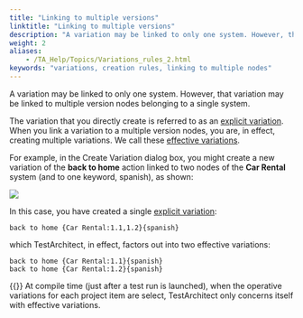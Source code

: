 ```yaml
--- 
title: "Linking to multiple versions"
linktitle: "Linking to multiple versions"
description: "A variation may be linked to only one system. However, that variation may be linked to multiple version nodes belonging to a single system."
weight: 2
aliases: 
    - /TA_Help/Topics/Variations_rules_2.html
keywords: "variations, creation rules, linking to multiple nodes"
---
```


A variation may be linked to only one system. However, that variation may be linked to multiple version nodes belonging to a single system.

The variation that you directly create is referred to as an [explicit variation](/TA_Glossary/Topics/glossaryExplicitVariation.html). When you link a variation to a multiple version nodes, you are, in effect, creating multiple variations. We call these [effective variations](/TA_Glossary/Topics/glossaryEffectiveVariation.html).

For example, in the Create Variation dialog box, you might create a new variation of the **back to home** action linked to two nodes of the **Car Rental** system \(and to one keyword, spanish\), as shown:

![](/images/TA_Help/Images/Variations_linking_multiple_system_node.png)

In this case, you have created a single [explicit variation](/TA_Glossary/Topics/glossaryExplicitVariation.html):

```
back to home {Car Rental:1.1,1.2}{spanish}
```

which TestArchitect, in effect, factors out into two effective variations:

```
back to home {Car Rental:1.1}{spanish}
back to home {Car Rental:1.2}{spanish}
```

{{<note>}} At compile time \(just after a test run is launched\), when the operative variations for each project item are select, TestArchitect only concerns itself with effective variations.




